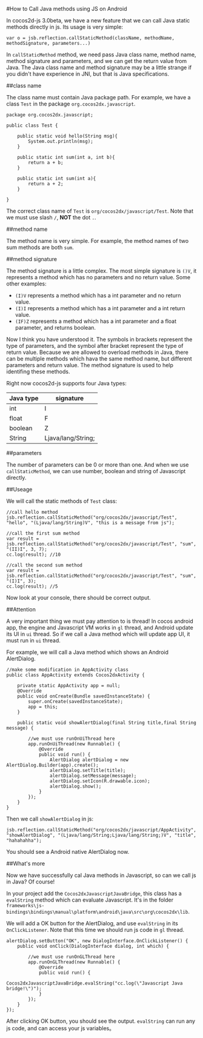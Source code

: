 #How to Call Java methods using JS on Android

In cocos2d-js 3.0beta, we have a new feature that we can call Java static methods directly in js. Its usage is very simple:

```
var o = jsb.reflection.callStaticMethod(className, methodName, methodSignature, parameters...)
```

In `callStaticMethod` method, we need pass Java class name, method name, method signature and parameters, and we can get the return value from Java. The Java class name and method signature may be a little strange if you didn't have experience in JNI, but that is Java specifications.

##class name

The class name must contain Java package path. For example, we have a class `Test` in the package `org.cocos2dx.javascript`.

```
package org.cocos2dx.javascript;

public class Test {
	
	public static void hello(String msg){
        System.out.println(msg);
	}
	
	public static int sum(int a, int b){
		return a + b;
	}
	
	public static int sum(int a){
		return a + 2;
	}

}
```

The correct class name of `Test` is `org/cocos2dx/javascript/Test`. Note that we must use slash `/`, **NOT** the dot `.`.

##method name

The method name is very simple. For example, the method names of two sum methods are both `sum`.

##method signature

The method signature is a little complex. The most simple signature is `()V`, it represents a method which has no parameters and no return value. Some other examples:

- `(I)V` represents a method which has a int parameter and no return value.
- `(I)I` represents a method which has a int parameter and a int return value.
- `(IF)Z` represents a method which has a int parameter and a float parameter, and returns boolean.

Now I think you have understood it. The symbols in brackets represent the type of parameters, and the symbol after bracket represent the type of return value. Because we are allowed to overload methods in Java, there can be multiple methods which hava the same method name, but different parameters and return value. The method signature is used to help identifing these methods.

Right now cocos2d-js supports four Java types:

| Java type | signature |
| ---------- |-----|             
| int | I |
| float | F |
| boolean | Z |
| String | Ljava/lang/String; |

##parameters

The number of parameters can be 0 or more than one. And when we use `callStaticMethod`, we can use number, boolean and string of Javascript directly.

##Useage

We will call the static methods of `Test` class:

```
//call hello method
jsb.reflection.callStaticMethod("org/cocos2dx/javascript/Test", "hello", "(Ljava/lang/String)V", "this is a message from js");

//call the first sum method
var result = jsb.reflection.callStaticMethod("org/cocos2dx/javascript/Test", "sum", "(II)I", 3, 7);
cc.log(result); //10

//call the second sum method
var result = jsb.reflection.callStaticMethod("org/cocos2dx/javascript/Test", "sum", "(I)I", 3);
cc.log(result); //5
```

Now look at your console, there should be correct output. 

##Attention

A very important thing we must pay attention to is thread! In cocos android app, the engine and Javascript VM works in `gl` thread, and Android update its UI in `ui` thread. So if we call a Java method which will update app UI, it must run in `ui` thread.

For example, we will call a Java method which shows an Android AlertDialog.

```
//make some modification in AppActivity class
public class AppActivity extends Cocos2dxActivity {
	
	private static AppActivity app = null;
	@Override
	public void onCreate(Bundle savedInstanceState) {
		super.onCreate(savedInstanceState);
		app = this;
	}
	
	public static void showAlertDialog(final String title,final String message) {
		
		//we must use runOnUiThread here
		app.runOnUiThread(new Runnable() {
			@Override
			public void run() {
				AlertDialog alertDialog = new AlertDialog.Builder(app).create();
				alertDialog.setTitle(title);
				alertDialog.setMessage(message);
				alertDialog.setIcon(R.drawable.icon);
				alertDialog.show();
			}
		});
	}
}

```

Then we call `showAlertDialog` in js:

```
jsb.reflection.callStaticMethod("org/cocos2dx/javascript/AppActivity", "showAlertDialog", "(Ljava/lang/String;Ljava/lang/String;)V", "title", "hahahahha");
```

You should see a Android native AlertDialog now.

##What's more

Now we have successfully cal Java methods in Javascript, so can we call js in Java? Of course!

In your project add the `Cocos2dxJavascriptJavaBridge`, this class has a `evalString` method which can evaluate Javascript. It's in the folder `frameworks\js-bindings\bindings\manual\platform\android\java\src\org\cocos2dx\lib`.

We will add a OK button for the AlertDialog, and use `evalString` in its `OnClickListener`. Note that this time we should run js code in `gl` thread.

```
alertDialog.setButton("OK", new DialogInterface.OnClickListener() {
	public void onClick(DialogInterface dialog, int which) {

		//we must use runOnGLThread here
		app.runOnGLThread(new Runnable() {
			@Override
			public void run() {
				Cocos2dxJavascriptJavaBridge.evalString("cc.log(\"Javascript Java bridge!\")");
			}
		});
	}
});
```

After clicking OK button, you should see the output. `evalString` can run any js code, and can access your js variables。
